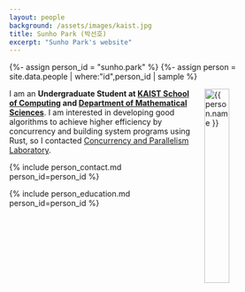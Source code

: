 ```yaml
---
layout: people
background: /assets/images/kaist.jpg
title: Sunho Park (박선호)
excerpt: "Sunho Park's website"
---
```


{%- assign person_id = "sunho.park" %}
{%- assign person = site.data.people | where:"id",person_id | sample %}

<img align="right" style="width: 30%; padding-left: 3%;" src="{{ site.baseurl }}/assets/images/people/sunho.park.jpg" alt="{{ person.name }}">

I am an **Undergraduate Student at [KAIST School of Computing](https://cs.kaist.ac.kr) and [Department of Mathematical Sciences](https://mathsci.kaist.ac.kr)**.
I am interested in developing good algorithms to achieve higher efficiency by concurrency and building system programs using Rust, so I contacted [Concurrency and Parallelism Laboratory](https://www.fearless.systems).

{% include person_contact.md person_id=person_id %}

{% include person_education.md person_id=person_id %}

